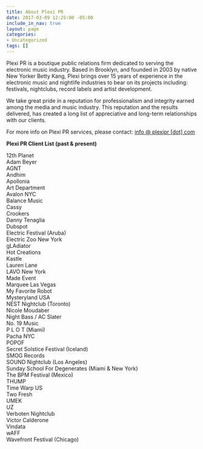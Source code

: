 ```yaml
---
title: About Plexi PR
date: 2017-03-09 12:25:00 -05:00
include_in_nav: true
layout: page
categories:
- Uncategorized
tags: []
---
```


Plexi PR is a boutique public relations firm dedicated to serving the electronic music industry. Based in Brooklyn, and founded in 2003 by native New Yorker Betty Kang, Plexi brings over 15 years of experience in the electronic music and nightlife industries to bear on its projects including: festivals, nightclubs, record labels and artist development.

We take great pride in a reputation for professionalism and integrity earned among the media and music industry. This reputation and the results delivered, has created a long list of appreciative and long-term relationships with our clients.

For more info on Plexi PR services, please contact: [info @ plexipr \[dot\] com](mailto:info@plexipr.com)

**Plexi PR Client List (past & present)**

12th Planet  
Adam Beyer  
AGNT  
Andhim  
Apollonia  
Art Department  
Avalon NYC  
Balance Music  
Cassy  
Crookers  
Danny Tenaglia  
Dubspot  
Electric Festival (Aruba)  
Electric Zoo New York  
gLAdiator  
Hot Creations  
Kastle  
Lauren Lane  
LAVO New York  
Made Event  
Marquee Las Vegas  
My Favorite Robot  
Mysteryland USA  
NEST Nightclub (Toronto)  
Nicole Moudaber  
Night Bass / AC Slater  
No. 19 Music  
P L O T (Miami)  
Pacha NYC  
POPOF  
Secret Solstice Festival (Iceland)  
SMOG Records  
SOUND Nightclub (Los Angeles)  
Sunday School For Degenerates (Miami & New York)  
The BPM Festival (Mexico)  
THUMP  
Time Warp US  
Two Fresh  
UMEK  
UZ  
Verboten Nightclub  
Victor Calderone  
Vindata  
wAFF  
Wavefront Festival (Chicago)  


<script type="text/javascript" src="http://signup.ymlp.com/signup.js?id=guhmybqgmgm"></script>